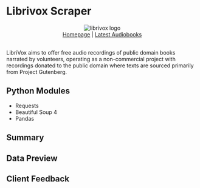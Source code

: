 # Librivox Scraper
<div align="center">
    <picture><img alt="librivox logo" src="https://github.com/miahj1/librivox-scraper/assets/84815985/0dfeef48-0e54-4f22-bf7a-f1b2511751b8"></picture>
    <div align="center"><a href="https://librivox.org">Homepage</a> | <a href="https://librivox.org/search?primary_key=1&search_category=language&search_page=1&search_form=get_results">Latest Audiobooks</a></div>
</div>
<br>

LibriVox aims to offer free audio recordings of public domain books narrated by volunteers, operating as a non-commercial project with recordings donated to the public domain where texts are sourced primarily from Project Gutenberg.

## Python Modules
- Requests
- Beautiful Soup 4
- Pandas

## Summary


## Data Preview


## Client Feedback
